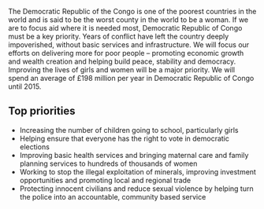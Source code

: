 The Democratic Republic of the Congo is one of the poorest countries in the world and is said to be the worst county in the world to be a woman. If we are to focus aid where it is needed most, Democratic Republic of Congo must be a key priority. Years of conflict have left the country deeply impoverished, without basic services and infrastructure.  We will focus our efforts on delivering more for poor people – promoting economic growth and wealth creation and helping build peace, stability and democracy. Improving the lives of girls and women will be a major priority.  We will spend an average of £198 million per year in Democratic Republic of Congo until 2015.

## Top priorities

- Increasing the number of children going to school, particularly girls
- Helping ensure that everyone has the right to vote in democratic elections
- Improving basic health services and bringing maternal care and family planning services to hundreds of thousands of women
- Working to stop the illegal exploitation of minerals, improving investment opportunities and promoting local and regional trade
- Protecting innocent civilians and reduce sexual violence by helping turn the police into an accountable, community based service